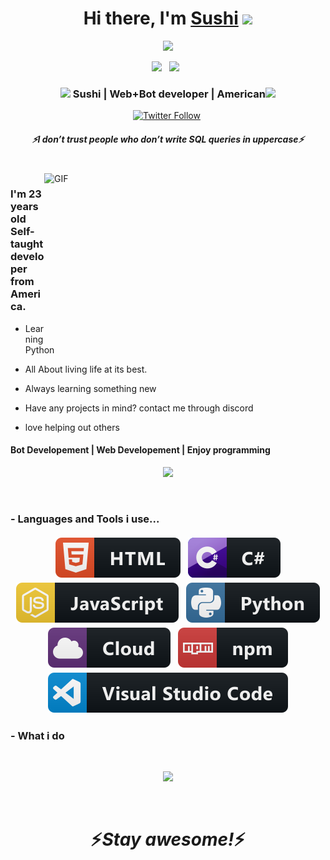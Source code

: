 <div align="center">
   <h1>Hi there, I'm <a href="https://discord.gg/invite">Sushi</a> <img src="https://media.giphy.com/media/hvRJCLFzcasrR4ia7z/giphy.gif" width="25px"> </h1>
   
   
   <img src="https://pronoun.cyou/x/y?subject=He&object=Him&height=20"> 
</div>

<p align='center'>
<a href="https://instagram.com/Nerrexn"><img height="30" src="https://media.discordapp.net/attachments/914816151849164830/917204958019981352/580b57fcd9996e24bc43c521.png"></a>&nbsp;&nbsp;
 <a href="https://www.Discord.gg/invite"><img height="30" src="https://media.discordapp.net/attachments/914816151849164830/917202986554499072/discord-icon-colors-9.jpg"></a>&nbsp;&nbsp;
 </p>


<div align="center">
<h3><img src="https://media.giphy.com/media/WUlplcMpOCEmTGBtBW/giphy.gif" width="30"> Sushi | Web+Bot developer | American<img src="https://media.giphy.com/media/WUlplcMpOCEmTGBtBW/giphy.gif" width="30"></h3>
</div>


<p align="center">
   <a href="https://instagram.com/Nerrexn"><img alt="Twitter Follow" src="https://img.shields.io/twitter/follow/_hemant_joshi?style=for-the-badge&color=09f&labelColor=black&logo=twitter&label=Nerrexn"></a>
   <a href="https://badges.pufler.dev/visits/Nerrexn/Nerrexn"> <img alt="" src="https://badges.pufler.dev/visits/Nerrexn/Nerrexn"> </a>
 </p>
 
 <h5 align="center">
   <i>⚡️I don’t trust people who don’t write SQL queries in uppercase⚡️</i>
  </h5>
 
 
<br />
<img align="right" height="270px" width="450px" alt="GIF" src="https://www.aalpha.net/wp-content/uploads/2020/12/full-stack-development.gif" />
<p align="center">
  <h3> I'm 23 years old Self-taught developer from America.</h3>
</p>

 - Learning Python
 
 - All About living life at its best.
 
 - Always learning something new
 
 - Have any projects in mind? contact me through discord

 - love helping out others
 
 <p align="center">
  <h4> Bot Developement | Web Developement | Enjoy programming </h4>
   </p>




<!--  -->

<p align="center" >
<a href="https://github.com/Nerrexn"> 
    <img  src="https://github-readme-stats.vercel.app/api?username=Nerrexn&&show_icons=true&theme=radical"/>
  </a>

</p>

<br />

### - Languages and Tools i use...

<p align="center">
  <!-- For more icons please follow  https://github.com/MikeCodesDotNET/ColoredBadges -->
  <img src="https://raw.githubusercontent.com/8bithemant/8bithemant/master/svg/dev/languages/html.svg" alt="html" style="vertical-align:top; margin:4px">    
  <img src="https://raw.githubusercontent.com/8bithemant/8bithemant/master/svg/dev/languages/csharp.svg" alt="csharp" style="vertical-align:top; margin:4px">
  <img src="https://raw.githubusercontent.com/8bithemant/8bithemant/master/svg/dev/languages/js.svg" alt="js" style="vertical-align:top; margin:4px">
  <img src="https://raw.githubusercontent.com/8bithemant/8bithemant/master/svg/dev/languages/python.svg" alt="python" style="vertical-align:top; margin:4px">
  <img src="https://raw.githubusercontent.com/8bithemant/8bithemant/master/svg/dev/misc/cloud.svg" alt="cloud" style="vertical-align:top; margin:4px">
  <img src="https://raw.githubusercontent.com/8bithemant/8bithemant/master/svg/dev/services/npm.svg" alt="npm" style="vertical-align:top; margin:4px">
  <img src="https://raw.githubusercontent.com/8bithemant/8bithemant/master/svg/dev/tools/visualstudio_code.svg" alt="vscode" style="vertical-align:top; margin:4px">
</p>

<!--
### - Blogs 🌱
-->
<!--
<p align="center">
  <a href="https://dev.to/hemant">
    <img src="https://raw.githubusercontent.com/8bithemant/8bithemant/master/svg/blogs/devto.svg"> 
  </a>
</p>
-->



 ### - What i do

<br />

<p align="center">
   <img src="https://media.giphy.com/media/f9XgHHnPnDjOF1hWpl/giphy.gif" />
   </p>
   
   
<br />

<h1 align='center'>⚡️<i>Stay awesome!</i>⚡️</h1>

